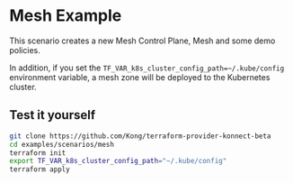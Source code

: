 # Mesh Example

This scenario creates a new Mesh Control Plane, Mesh and some demo policies.

In addition, if you set the `TF_VAR_k8s_cluster_config_path=~/.kube/config` environment variable, a mesh zone will be deployed to the Kubernetes cluster.

## Test it yourself

```bash
git clone https://github.com/Kong/terraform-provider-konnect-beta
cd examples/scenarios/mesh
terraform init
export TF_VAR_k8s_cluster_config_path="~/.kube/config"
terraform apply
```